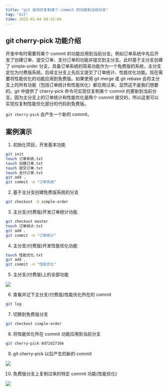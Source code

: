 ```yaml
---
title: "git 如何仅复制某个 commit 的功能到当前分支"
tag: "Git"
time: 2025-01-04 08:42:04
---
```


## git cherry-pick 功能介绍

开发中有时需要将某个 commit 的功能应用到当前分支。例如订单系统中先后开发了创建订单、提交订单、支付订单的功能并提交到主分支。此时基于主分支创建了 simple-order 分支，具备订单系统的简易功能作为一个免费版的系统，主分支定位为付费版系统。后续主分支上先后又提交了订单统计、性能优化功能。现在需要将性能优化的功能应用到免费版。如果使用 git merge 或 git rebase 会将主分支上的所有功能（包括订单统计和性能优化）都应用过来，显然这不是我们想要的。git 中提供了 cherry-pick 命令可实现仅复制某个 commit 的更新到当前分支。因为主分支上的订单统计和性能优化是两个 commit 提交的，所以这里可以实现仅复制性能优化部分的代码到免费版。

`git cherry-pick` 会产生一个新的 commit。

## 案例演示

1. 初始化项目，开发基本功能

```sh
git init
touch 订单系统.txt
touch 创建订单.txt
touch 提交订单.txt
touch 支付订单.txt
git add .
git commit -m "订单系统"
```

2. 基于主分支创建免费版系统的分支

```sh
git checkout -b simple-order
```

3. 主分支(付费版)开发订单统计功能

```sh
git checkout master
touch 订单统计.txt
git add .
git commit -m "订单统计"
```

4. 主分支(付费版)开发性能优化功能

```sh
touch 性能优化.txt
git add .
git commit -m "性能优化"
```

5. 主分支(付费版)上的全部功能

<img src="../imgs/133/05.webp" />

6. 查看并记下主分支(付费版)性能优化所在的 commit

```sh
git log
```

7. 切换到免费版分支

```sh
git checkout simple-order
```

8. 将性能优化所在 commit 功能应用到当前分支

```sh
git cherry-pick 8d72d27166
```

9. git cherry-pick 以后产生的新的 commit

<img src="../imgs/133/06.webp" />

10. 免费版分支上复制过来的特定 commit 功能(性能优化)

<img src="../imgs/133/07.webp" />
